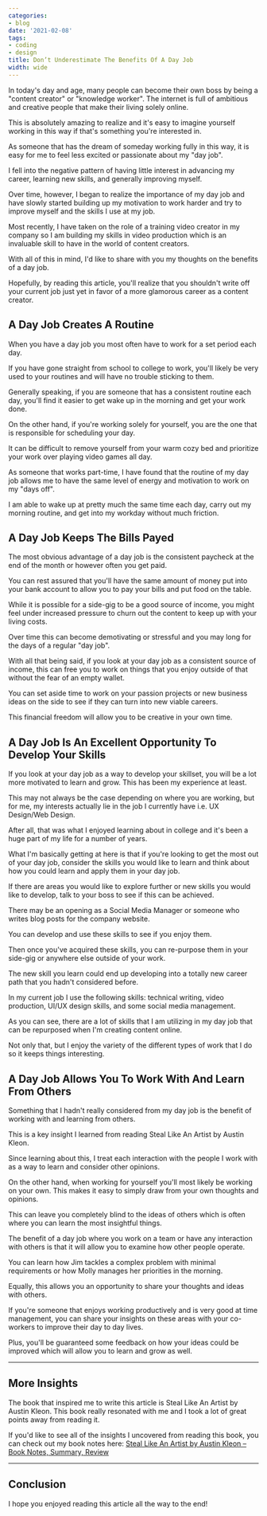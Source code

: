 ```yaml
---
categories:
- blog
date: '2021-02-08'
tags:
- coding
- design
title: Don’t Underestimate The Benefits Of A Day Job
width: wide
---
```


In today's day and age, many people can become their own boss by being a "content creator" or "knowledge worker". The internet is full of ambitious and creative people that make their living solely online. 

This is absolutely amazing to realize and it's easy to imagine yourself working in this way if that's something you're interested in.

As someone that has the dream of someday working fully in this way, it is easy for me to feel less excited or passionate about my "day job".

I fell into the negative pattern of having little interest in advancing my career, learning new skills, and generally improving myself.

Over time, however, I began to realize the importance of my day job and have slowly started building up my motivation to work harder and try to improve myself and the skills I use at my job. 

Most recently, I have taken on the role of a training video creator in my company so I am building my skills in video production which is an invaluable skill to have in the world of content creators.

With all of this in mind, I'd like to share with you my thoughts on the benefits of a day job. 

Hopefully, by reading this article, you'll realize that you shouldn't write off your current job just yet in favor of a more glamorous career as a content creator.

## A Day Job Creates A Routine

When you have a day job you most often have to work for a set period each day.

If you have gone straight from school to college to work, you'll likely be very used to your routines and will have no trouble sticking to them.

Generally speaking, if you are someone that has a consistent routine each day, you'll find it easier to get wake up in the morning and get your work done. 

On the other hand, if you're working solely for yourself, you are the one that is responsible for scheduling your day.

It can be difficult to remove yourself from your warm cozy bed and prioritize your work over playing video games all day.

As someone that works part-time, I have found that the routine of my day job allows me to have the same level of energy and motivation to work on my "days off". 

I am able to wake up at pretty much the same time each day, carry out my morning routine, and get into my workday without much friction.


## A Day Job Keeps The Bills Payed

The most obvious advantage of a day job is the consistent paycheck at the end of the month or however often you get paid.

You can rest assured that you'll have the same amount of money put into your bank account to allow you to pay your bills and put food on the table.

While it is possible for a side-gig to be a good source of income, you might feel under increased pressure to churn out the content to keep up with your living costs.

Over time this can become demotivating or stressful and you may long for the days of a regular "day job".

With all that being said, if you look at your day job as a consistent source of income, this can free you to work on things that you enjoy outside of that without the fear of an empty wallet.

You can set aside time to work on your passion projects or new business ideas on the side to see if they can turn into new viable careers.

This financial freedom will allow you to be creative in your own time. 


## A Day Job Is An Excellent Opportunity To Develop Your Skills

If you look at your day job as a way to develop your skillset, you will be a lot more motivated to learn and grow. This has been my experience at least.

This may not always be the case depending on where you are working, but for me, my interests actually lie in the job I currently have i.e. UX Design/Web Design. 

After all, that was what I enjoyed learning about in college and it's been a huge part of my life for a number of years.

What I'm basically getting at here is that if you're looking to get the most out of your day job, consider the skills you would like to learn and think about how you could learn and apply them in your day job.

If there are areas you would like to explore further or new skills you would like to develop, talk to your boss to see if this can be achieved. 

There may be an opening as a Social Media Manager or someone who writes blog posts for the company website.

You can develop and use these skills to see if you enjoy them. 

Then once you've acquired these skills, you can re-purpose them in your side-gig or anywhere else outside of your work.

The new skill you learn could end up developing into a totally new career path that you hadn't considered before.

In my current job I use the following skills: technical writing, video production, UI/UX design skills, and some social media management.

As you can see, there are a lot of skills that I am utilizing in my day job that can be repurposed when I'm creating content online. 

Not only that, but I enjoy the variety of the different types of work that I do so it keeps things interesting.


## A Day Job Allows You To Work With And Learn From Others

Something that I hadn't really considered from my day job is the benefit of working with and learning from others.

This is a key insight I learned from reading Steal Like An Artist by Austin Kleon. 

Since learning about this, I treat each interaction with the people I work with as a way to learn and consider other opinions.

On the other hand, when working for yourself you'll most likely be working on your own. This makes it easy to simply draw from your own thoughts and opinions. 

This can leave you completely blind to the ideas of others which is often where you can learn the most insightful things.

The benefit of a day job where you work on a team or have any interaction with others is that it will allow you to examine how other people operate. 

You can learn how Jim tackles a complex problem with minimal requirements or how Molly manages her priorities in the morning. 

Equally, this allows you an opportunity to share your thoughts and ideas with others. 

If you're someone that enjoys working productively and is very good at time management, you can share your insights on these areas with your co-workers to improve their day to day lives.

Plus, you'll be guaranteed some feedback on how your ideas could be improved which will allow you to learn and grow as well.

---

## More Insights

The book that inspired me to write this article is Steal Like An Artist by Austin Kleon. This book really resonated with me and I took a lot of great points away from reading it.

If you'd like to see all of the insights I uncovered from reading this book, you can check out my book notes here: [Steal Like An Artist by Austin Kleon – Book Notes, Summary, Review](/steal-like-an-artist-austin-kleon/)

---

## Conclusion

I hope you enjoyed reading this article all the way to the end!